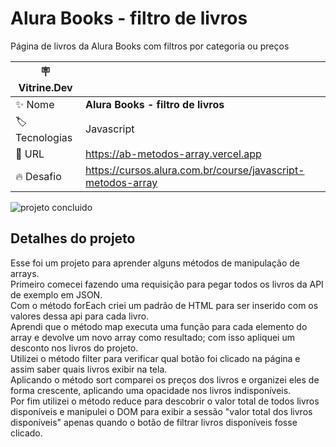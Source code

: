 # Alura Books - filtro de livros

Página de livros da Alura Books com filtros por categoria ou preços

| :placard: Vitrine.Dev |     |
| -------------  | --- |
| :sparkles: Nome        | **Alura Books - filtro de livros**
| :label: Tecnologias | Javascript
| :rocket: URL         | https://ab-metodos-array.vercel.app
| :fire: Desafio     | https://cursos.alura.com.br/course/javascript-metodos-array

![projeto concluido](https://github.com/matheusporezeli/ab-metodos-array/assets/112051389/eab2a31d-4838-4049-a545-6840a24d63b1#vitrinedev)

## Detalhes do projeto

Esse foi um projeto para aprender alguns métodos de manipulação de arrays.<br>
Primeiro comecei fazendo uma requisição para pegar todos os livros da API de exemplo em JSON.<br>
Com o método forEach criei um padrão de HTML para ser inserido com os valores dessa api para cada livro.<br>
Aprendi que o método map executa uma função para cada elemento do array e devolve um novo array como resultado; com isso apliquei um desconto nos livros do projeto.<br>
Utilizei o método filter para verificar qual botão foi clicado na página e assim saber quais livros exibir na tela.<br>
Aplicando o método sort comparei os preços dos livros e organizei eles de forma crescente, aplicando uma opacidade nos livros indisponíveis.<br>
Por fim utilizei o método reduce para descobrir o valor total de todos livros disponíveis e manipulei o DOM para exibir a sessão "valor total dos livros disponíveis" apenas quando o botão de filtrar livros disponíveis fosse clicado.
